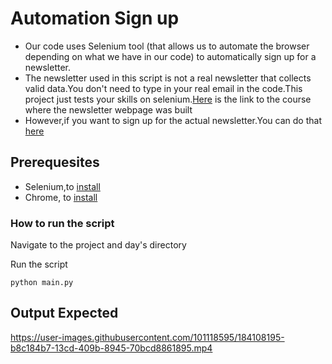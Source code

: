 # Automation Sign up
- Our code uses Selenium tool (that allows us to automate the browser depending on what we have in our code) to automatically sign up for a newsletter.
- The newsletter used in this script is not a real newsletter that collects valid data.You don't need to type in your real email in the code.This project
 just tests your skills on selenium.[Here](https://www.appbrewery.co/p/the-complete-web-development-course) is the link to the course where the newsletter webpage was built
 - However,if you want to sign up for the actual newsletter.You can do that [here](https://www.appbrewery.co/p/newsletter)
 
 
 ## Prerequesites
- Selenium,to [install](https://chromedriver.chromium.org/downloads)
- Chrome, to [install](https://www.google.com/intl/en_uk/chrome/)

### How to run the script
Navigate to the project and day's directory

Run the script

`python main.py`



##  Output Expected





https://user-images.githubusercontent.com/101118595/184108195-b8c184b7-13cd-409b-8945-70bcd8861895.mp4

